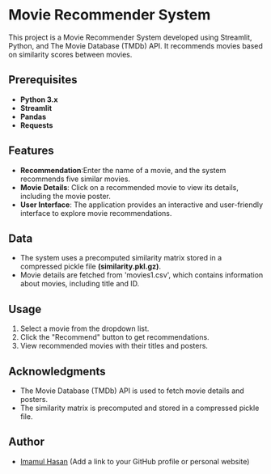 # Movie Recommender System

This project is a Movie Recommender System developed using Streamlit, Python, and The Movie Database (TMDb) API. It recommends movies based on similarity scores between movies.


## Prerequisites

- **Python 3.x**
- **Streamlit**
- **Pandas**
- **Requests**


## Features

- **Recommendation**:Enter the name of a movie, and the system recommends five similar movies.
- **Movie Details**: Click on a recommended movie to view its details, including the movie poster.
- **User Interface**: The application provides an interactive and user-friendly interface to explore movie recommendations.

## Data

- The system uses a precomputed similarity matrix stored in a compressed pickle file **(similarity.pkl.gz)**.
- Movie details are fetched from 'movies1.csv', which contains information about movies, including title and ID.

## Usage

1. Select a movie from the dropdown list.
2. Click the "Recommend" button to get recommendations.
3. View recommended movies with their titles and posters.

  
## Acknowledgments

- The Movie Database (TMDb) API is used to fetch movie details and posters.
- The similarity matrix is precomputed and stored in a compressed pickle file.
   

## Author

- [Imamul Hasan](https://imamul5641.github.io/imamulhasan.github.io/) (Add a link to your GitHub profile or personal website)
  
